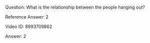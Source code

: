 Question: What is the relationship between the people hanging out?

Reference Answer: 2

Video ID: 8993709862

Answer: 2

